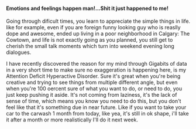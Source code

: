 #### Emotions and feelings happen man!...Shit it just happened to me!

Going through dificult times, you learn to appreciate the simple things in life. like for example, even if you are foreign funny looking guy who is reaslly dope and awesome, ended up living in a poor neighborhood in Calgary: The Cowtown, and life is not exactly going as you planned, you still get to cherish the small talk moments which turn into weekend evening long dialogues.

I have recently discovered the reason for my mind through Gigabits of data in a very short time to make sure no exaggeration is happening here, is my Attention Deficit Hyperactive Disorder. Sure it's great when you're being creative and trying to see things from multiple different angle, but even when you're 100 oercent sure of what you want to do, or need to do, you just keep pushing it aside. It's not coming from laziness, it's the lack of sense of time, which means you know you need to do this, but you don't feel like that it's something due in near future. Like if you want to take your car to the carwash 1 month from today, like yea, it's still in ok shape, i'll take it after a month or more realistically I'll do it next week.
